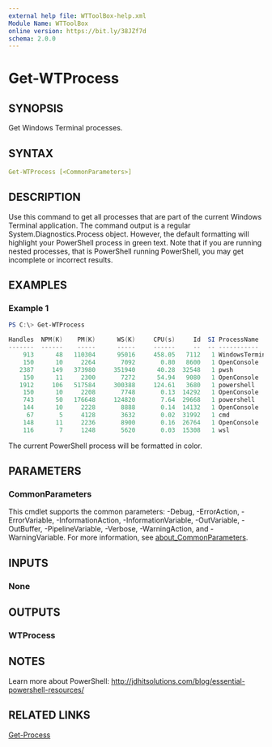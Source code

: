 ```yaml
---
external help file: WTToolBox-help.xml
Module Name: WTToolBox
online version: https://bit.ly/38JZf7d
schema: 2.0.0
---
```


# Get-WTProcess

## SYNOPSIS

Get Windows Terminal processes.

## SYNTAX

```yaml
Get-WTProcess [<CommonParameters>]
```

## DESCRIPTION

Use this command to get all processes that are part of the current Windows Terminal application. The command output is a regular System.Diagnostics.Process object. However, the default formatting will highlight your PowerShell process in green text. Note that if you are running nested processes, that is PowerShell running PowerShell, you may get incomplete or incorrect results.

## EXAMPLES

### Example 1

```powershell
PS C:\> Get-WTProcess

Handles  NPM(K)    PM(K)      WS(K)     CPU(s)     Id  SI ProcessName
-------  ------    -----      -----     ------     --  -- -----------
    913      48   110304      95016     458.05   7112   1 WindowsTerminal
    150      10     2264       7092       0.80   8600   1 OpenConsole
   2387     149   373980     351940      40.28  32548   1 pwsh
    150      11     2300       7272      54.94   9080   1 OpenConsole
   1912     106   517584     300388     124.61   3680   1 powershell
    150      10     2208       7748       0.13  14292   1 OpenConsole
    743      50   176648     124820       7.64  29668   1 powershell
    144      10     2228       8888       0.14  14132   1 OpenConsole
     67       5     4128       3632       0.02  31992   1 cmd
    148      11     2236       8900       0.16  26764   1 OpenConsole
    116       7     1248       5620       0.03  15308   1 wsl
```

The current PowerShell process will be formatted in color.

## PARAMETERS

### CommonParameters

This cmdlet supports the common parameters: -Debug, -ErrorAction, -ErrorVariable, -InformationAction, -InformationVariable, -OutVariable, -OutBuffer, -PipelineVariable, -Verbose, -WarningAction, and -WarningVariable. For more information, see [about_CommonParameters](http://go.microsoft.com/fwlink/?LinkID=113216).

## INPUTS

### None

## OUTPUTS

### WTProcess

## NOTES

Learn more about PowerShell: http://jdhitsolutions.com/blog/essential-powershell-resources/

## RELATED LINKS

[Get-Process]()
